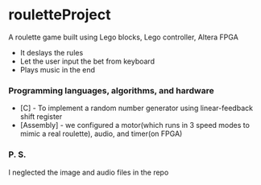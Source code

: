 # rouletteProject

A roulette game built using Lego blocks, Lego controller, Altera FPGA

  - It deslays the rules
  - Let the user input the bet from keyboard
  - Plays music in the end


### Programming languages, algorithms, and hardware


* [C] - To implement a random number generator using linear-feedback shift register 
* [Assembly] - we configured a motor(which runs in 3 speed modes to mimic a real roulette), audio, and timer(on FPGA)



### P. S.

I neglected the image and audio files in the repo
